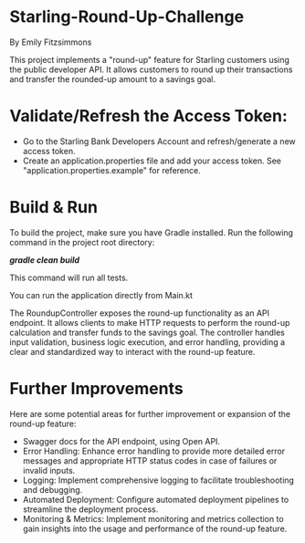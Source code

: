 # Starling-Round-Up-Challenge
By Emily Fitzsimmons

This project implements a "round-up" feature for Starling customers using the public developer API. It allows customers to round up their transactions and transfer the rounded-up amount to a savings goal.

# Validate/Refresh the Access Token:
- Go to the Starling Bank Developers Account and refresh/generate a new access token.
- Create an application.properties file and add your access token. See "application.properties.example" for reference.

# Build & Run
To build the project, make sure you have Gradle installed. Run the following command in the project root directory:

**_gradle clean build_**

This command will run all tests.

You can run the application directly from Main.kt

The RoundupController exposes the round-up functionality as an API endpoint. It allows clients to make HTTP requests to perform the round-up calculation and transfer funds to the savings goal. The controller handles input validation, business logic execution, and error handling, providing a clear and standardized way to interact with the round-up feature.

# Further Improvements
Here are some potential areas for further improvement or expansion of the round-up feature:

- Swagger docs for the API endpoint, using Open API.
- Error Handling: Enhance error handling to provide more detailed error messages and appropriate HTTP status codes in case of failures or invalid inputs.
- Logging: Implement comprehensive logging to facilitate troubleshooting and debugging.
- Automated Deployment: Configure automated deployment pipelines to streamline the deployment process.
- Monitoring & Metrics: Implement monitoring and metrics collection to gain insights into the usage and performance of the round-up feature.
